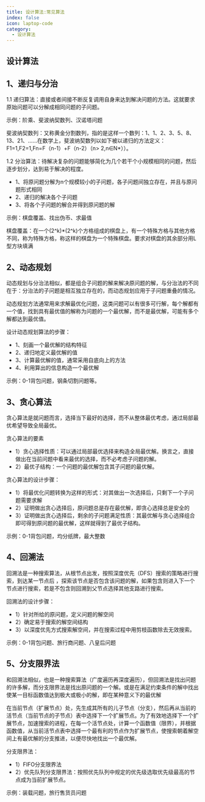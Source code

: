 ```yaml
---
title: 设计算法:常见算法
index: false
icon: laptop-code
category:
  - 设计算法
---
```


## 设计算法

## 1、递归与分治

1.1 递归算法：直接或者间接不断反复调用自身来达到解决问题的方法。这就要求原始问题可以分解成相同问题的子问题。

示例：阶乘、斐波纳契数列、汉诺塔问题

斐波纳契数列：又称黄金分割数列，指的是这样一个数列：1、1、2、3、5、8、13、21、……在数学上，斐波纳契数列以如下被以递归的方法定义：F1=1,F2=1,Fn=F（n-1）+F（n-2）（n>
2,n∈N*））。

1.2 分治算法：待解决复杂的问题能够简化为几个若干个小规模相同的问题，然后逐步划分，达到易于解决的程度。

* 1、将原问题分解为n个规模较小的子问题，各子问题间独立存在，并且与原问题形式相同
* 2、递归的解决各个子问题
* 3、将各个子问题的解合并得到原问题的解

示例：棋盘覆盖、找出伪币、求最值

棋盘覆盖：在一个(2^k)*(2^k)个方格组成的棋盘上，有一个特殊方格与其他方格不同，称为特殊方格，称这样的棋盘为一个特殊棋盘。要求对棋盘的其余部分用L型方块填满

## 2、动态规划

动态规划与分治法相似，都是组合子问题的解来解决原问题的解，与分治法的不同在于：分治法的子问题是相互独立存在的，而动态规划应用于子问题重叠的情况。

动态规划方法通常用来求解最优化问题，这类问题可以有很多可行解，每个解都有一个值，找到具有最优值的解称为问题的一个最优解，而不是最优解，可能有多个解都达到最优值。

设计动态规划算法的步骤：

* 1、刻画一个最优解的结构特征
* 2、递归地定义最优解的值
* 3、计算最优解的值，通常采用自底向上的方法
* 4、利用算出的信息构造一个最优解

示例：0-1背包问题，钢条切割问题等。

## 3、贪心算法

贪心算法是就问题而言，选择当下最好的选择，而不从整体最优考虑，通过局部最优希望导致全局最优。

贪心算法的要素

* 1）贪心选择性质：可以通过局部最优选择来构造全局最优解。换言之，直接做出在当前问题中看来最优的选择，而不必考虑子问题的解。
* 2）最优子结构：一个问题的最优解包含其子问题的最优解。

贪心算法的设计步骤：

* 1）将最优化问题转换为这样的形式：对其做出一次选择后，只剩下一个子问题需要求解
* 2）证明做出贪心选择后，原问题总是存在最优解，即贪心选择总是安全的
* 3）证明做出贪心选择后，剩余的子问题满足性质：其最优解与贪心选择组合即可得到原问题的最优解，这样就得到了最优子结构。

示例：0-1背包问题，均分纸牌，最大整数

## 4、回溯法

回溯法是一种搜索算法，从根节点出发，按照深度优先（DFS）搜索的策略进行搜索，到达某一节点后
，探索该节点是否包含该问题的解，如果包含则进入下一个节点进行搜索，若是不包含则回溯到父节点选择其他支路进行搜索。

回溯法的设计步骤：

* 1）针对所给的原问题，定义问题的解空间
* 2）确定易于搜索的解空间结构
* 3）以深度优先方式搜索解空间，并在搜索过程中用剪枝函数除去无效搜索。

示例：0-1背包问题、旅行商问题、八皇后问题

## 5、分支限界法

和回溯法相似，也是一种搜索算法（广度遍历再深度遍历），但回溯法是找出问题的许多解，而分支限界法是找出原问题的一个解。或是在满足约束条件的解中找出使某一目标函数值达到极大或极小的解，即在某种意义下的最优解

在当前节点（扩展节点）处，先生成其所有的儿子节点（分支），然后再从当前的活节点（当前节点的子节点）表中选择下一个扩展节点。为了有效地选择下一个扩展节点，加速搜索的进程，在每一个活节点处，计算一个函数值（限界），并根据函数值，从当前活节点表中选择一个最有利的节点作为扩展节点，使搜索朝着解空间上有最优解的分支推进，以便尽快地找出一个最优解。

分支限界法：

* 1）FIFO分支限界法
* 2）优先队列分支限界法：按照优先队列中规定的优先级选取优先级最高的节点成为当前扩展节点。

示例：装载问题，旅行售货员问题
